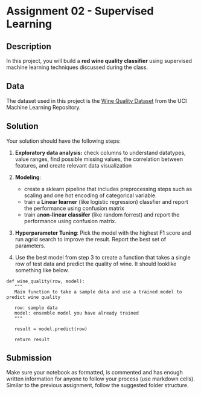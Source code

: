# Assignment 02 - Supervised Learning


## Description

In this project, you will build a **red wine quality classifier** using supervised machine learning techniques discussed during the class.


## Data

The dataset used in this project is the [Wine Quality Dataset](https://archive.ics.uci.edu/ml/datasets/Wine+Quality) from the UCI Machine Learning Repository.


## Solution

Your solution should have the following steps:

1. **Exploratory data analysis:** check columns to understand datatypes, value ranges, find possible missing values, the correlation between features, and create relevant data visualization
2.  **Modeling**:
    * create a sklearn pipeline  that includes preprocessing steps such as scaling and one hot encoding of categorical variable.
    *  train a **Linear learner** (like logistic regression) classfier and report the performance using confusion matrix
    *  train a**non-linear classifer** (like random forrest) and report the performance using confusion matrix.
3. **Hyperparameter Tuning**: Pick the model with the highest F1 score and run agrid search to improve the result. Report the best set of parameters.

4. Use the best model from step 3 to create a function that takes a single row of test data and predict the quality of wine. It should looklike something like below.

```
def wine_quality(row, model):
   """
   Main function to take a sample data and use a trained model to predict wine quality

   row: sample data
   model: ensemble model you have already trained
   """
   
   result = model.predict(row)
   
   return result

```


## Submission
Make sure your notebook as formatted, is commented and has enough written information for anyone to follow your process (use markdown cells). 
Similar to the previous assignment, follow the suggested folder structure.
